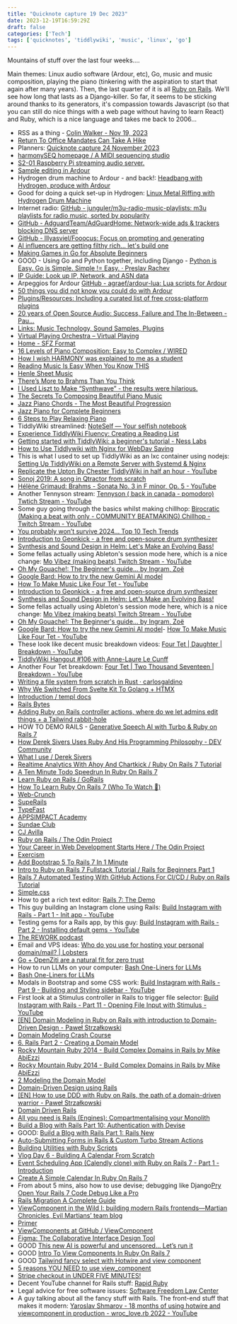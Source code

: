```yaml
---
title: "Quicknote capture 19 Dec 2023"
date: 2023-12-19T16:59:29Z
draft: false
categories: ['Tech']
tags: ['quicknotes', 'tiddlywiki', 'music', 'linux', 'go']
---
```


Mountains of stuff over the last four weeks....

Main themes: Linux audio software (Ardour, etc), Go, music and music composition, playing the piano (tinkering with the aspiration to start that again after many years). Then, the last quarter of it is all [Ruby on Rails](https://rubyonrails.org/). We'll see how long that lasts as a Django-killer. So far, it seems to be sticking around thanks to its generators, it's compassion towards Javascript (so that you can still do nice things with a web page without having to learn React) and Ruby, which is a nice language and takes me back to 2006...

- RSS as a thing - [Colin Walker - Nov 19, 2023](https://colinwalker.blog/blog/?date=2023-11-19& )
- [Return To Office Mandates Can Take A Hike](https://shavingtheyak.com/2023/10/25/wfh-part1/? )
- Planners: [Quicknote capture 24 November 2023](https://yulqen.org/techjournal/quicknote_capture_24_november_2023/)
- [harmonySEQ homepage / A MIDI sequencing studio](https://harmonyseq.wordpress.com/ )
- [S2-01 Raspberry Pi streaming audio server.](https://www.youtube.com/watch?v=ip2Va8cxO_I )
- [Sample editing in Ardour](https://www.youtube.com/watch?v=iuUgnBQLJE4 )
- Hydrogen drum machine to Ardour - and back!: [Headbang with Hydrogen, produce with Ardour](https://www.youtube.com/watch?v=DSFV2sqdky8 )
- Good for doing a quick set-up in Hydrogen: [Linux Metal Riffing with Hydrogen Drum Machine](https://www.youtube.com/watch?v=PdiPgpVEHfo )
- Internet radio: [GitHub - junguler/m3u-radio-music-playlists: m3u playlists for radio music, sorted by popularity](https://github.com/junguler/m3u-radio-music-playlists)
- [GitHub - AdguardTeam/AdGuardHome: Network-wide ads & trackers blocking DNS server](https://github.com/AdguardTeam/AdGuardHome#comparison )
- [GitHub - lllyasviel/Fooocus: Focus on prompting and generating](https://github.com/lllyasviel/Fooocus )
- [AI influencers are getting filthy rich... let's build one](https://www.youtube.com/watch?v=ky5ZB-mqZKM )
- [Making Games in Go for Absolute Beginners](https://threedots.tech/post/making-games-in-go/? )
- GOOD - Using Go and Python together, including Django - [Python is Easy. Go is Simple. Simple != Easy. · Preslav Rachev](https://preslav.me/2023/11/27/python-is-easy-golang-is-simple-simple-is-not-easy/? )
- [IP Guide: Look up IP, Network, and ASN data](https://ip.guide/? )
- Arpeggios for Ardour [GitHub - agraef/ardour-lua: Lua scripts for Ardour](https://github.com/agraef/ardour-lua )
- [50 things you did not know you could do with Ardour](https://youtube.com/watch?v=PT8TkvwsgUE& )
- [Plugins/Resources: Including a curated list of free cross-platform plugins](https://whyreaper.com/plugins-resources/ )
- [20 years of Open Source Audio: Success, Failure and The In-Between - Pau...](https://youtube.com/watch?v=dk2AMwc4e2k& )
- [Links: Music Technology, Sound Samples, Plugins](https://scottpetersen.notion.site/Links-Music-Technology-Sound-Samples-Plugins-0f2338f0b16049a9bfa204a637ceb07a )
- [Virtual Playing Orchestra – Virtual Playing](http://virtualplaying.com/virtual-playing-orchestra/ )
- [Home - SFZ Format](https://sfzformat.com/#making-instruments )
- [16 Levels of Piano Composition: Easy to Complex / WIRED](https://www.youtube.com/watch?v=m6buIdQacoM )
- [How I wish HARMONY was explained to me as a student](https://www.youtube.com/watch?v=3tuQrKWLCKc )
- [Reading Music Is Easy When You Know THIS](https://www.youtube.com/watch?v=WcsuofdtOy4 )
- [Henle Sheet Music](https://www.henle.de/en/ )
- [There’s More to Brahms Than You Think](https://www.youtube.com/watch?v=nw8get-xzzw )
- [I Used Liszt to Make “Synthwave” - the results were hilarious.](https://www.youtube.com/watch?v=g1AC47egc2E )
- [The Secrets To Composing Beautiful Piano Music](https://www.youtube.com/watch?v=Gc8Rnv263LQ )
- [Jazz Piano Chords - The Most Beautiful Progression](https://www.youtube.com/watch?v=zO9GAu5OoGE )
- [Jazz Piano for Complete Beginners](https://www.youtube.com/watch?v=Df2Np4lTnQs )
- [6 Steps to Play Relaxing Piano](https://www.youtube.com/watch?v=Yv3NozHel3Q )
- TiddlyWiki streamlined: [NoteSelf — Your selfish notebook](https://noteself.org/)
- [Experience TiddlyWiki Fluency: Creating a Reading List](https://www.youtube.com/watch?v=vsdDs7oOLlg )
- [Getting started with TiddlyWiki: a beginner&#039;s tutorial - Ness Labs](https://nesslabs.com/tiddlywiki-beginner-tutorial)
- [How to Use Tiddlywiki with Nginx for WebDav Saving](https://imadigitalape.com/blog/posts/2022/June/tiddlywiki-with-nginx-webdav-saving.html)
- This is what I used to set up TiddlyWiki as an lxc container using nodejs: [Setting Up TiddlyWiki on a Remote Server with Systemd &amp; Nginx](https://blog.hellagrapes.club/tiddlywiki-systemctl-setup/)
- [Replicate the Upton By Chester TiddlyWiki in half an hour - YouTube](https://www.youtube.com/watch?v=dRXbRasecSU)
- [Sonoj 2019:  A song in Qtractor from scratch](https://youtube.com/watch?v=s2SDDlij_Lo& )
- [Hélène Grimaud: Brahms - Sonata No. 3 in F minor, Op. 5 - YouTube](https://www.youtube.com/watch?v=OeOLopzrDXs)
- Another Tennyson stream: [Tennyson ( back in canada  - pomodoro) Twtich Stream - YouTube](https://www.youtube.com/watch?v=TiZA40pJv-A)
- Some guy going through the basics whilst making chillhop: [Birocratic (Making a beat with only - COMMUNITY BEATMAKING) Сhillhop - Twitch Stream - YouTube](https://www.youtube.com/watch?v=MXsXUD148H4)
- [You probably won’t survive 2024... Top 10 Tech Trends](https://www.youtube.com/watch?v=vyQv563Y-fk )
- [Introduction to Geonkick - a free and open-source drum synthesizer](https://www.youtube.com/watch?v=EtWSnbmdB9w )
- [Synthesis and Sound Design in Helm: Let's Make an Evolving Bass!](https://www.youtube.com/watch?v=KO0g_nrelkY )
- Some fellas actually using Ableton's session mode here, which is a nice change: [Mo Vibez (making beats) Twitch Stream - YouTube](https://www.youtube.com/watch?v=mz8UcrF1GAE)
- [Oh My Gouache!: The Beginner's guide... by Ingram, Zoë](https://www.amazon.co.uk/dp/1446308316?language=en-GB&dplnkId=36edb0f7-7083-4d95-9ab9-3f241a9bd6c7&dplnkId=e775b9ed-becc-464e-950e-967f1f23e0f3 )
- [Google Bard: How to try the new Gemini AI model](https://blog.google/products/bard/google-bard-try-gemini-ai/ )
- [How To Make Music Like Four Tet - YouTube](https://www.youtube.com/watch?v=LD0qt5i20sQ)
- [Introduction to Geonkick - a free and open-source drum synthesizer](https://www.youtube.com/watch?v=EtWSnbmdB9w )
- [Synthesis and Sound Design in Helm: Let's Make an Evolving Bass!](https://www.youtube.com/watch?v=KO0g_nrelkY )
- Some fellas actually using Ableton's session mode here, which is a nice change: [Mo Vibez (making beats) Twitch Stream - YouTube](https://www.youtube.com/watch?v=mz8UcrF1GAE)
- [Oh My Gouache!: The Beginner's guide... by Ingram, Zoë](https://www.amazon.co.uk/dp/1446308316?language=en-GB&dplnkId=36edb0f7-7083-4d95-9ab9-3f241a9bd6c7&dplnkId=e775b9ed-becc-464e-950e-967f1f23e0f3 )
- [Google Bard: How to try the new Gemini AI model](https://blog.google/products/bard/google-bard-try-gemini-ai/ )- [How To Make Music Like Four Tet - YouTube](https://www.youtube.com/watch?v=LD0qt5i20sQ)
- These look like decent music breakdown videos: [Four Tet | Daughter | Breakdown - YouTube](https://www.youtube.com/watch?v=zDMerCpgPhU)
- [TiddlyWiki Hangout #106 with Anne-Laure Le Cunff](https://www.youtube.com/watch?v=vuU3MrxdKcU )
- Another Four Tet breakdown: [Four Tet | Two Thousand Seventeen | Breakdown - YouTube](https://www.youtube.com/watch?v=0-1dhCkdurU)
- [Writing a file system from scratch in Rust · carlosgaldino](https://blog.carlosgaldino.com/writing-a-file-system-from-scratch-in-rust.html? )
- [Why We Switched From Svelte Kit To Golang + HTMX](https://youtube.com/watch?v=zB9tEQYLPL4& )
- [Introduction / templ docs](https://templ.guide/ )
- [Rails Bytes](https://railsbytes.com/public/templates )
- [Adding Ruby on Rails controller actions, where do we let admins edit things + a Tailwind rabbit-hole](https://www.youtube.com/watch?v=MWSngfjNKS0 )
- HOW TO DEMO RAILS - [Generative Speech AI with Turbo & Ruby on Rails 7](https://www.youtube.com/watch?v=nUABYEsaW_E )
- [How Derek Sivers Uses Ruby And His Programming Philosophy - DEV Community](https://dev.to/remote-ruby/how-derek-sivers-uses-ruby-and-his-programming-philosophy )
- [What I use / Derek Sivers](https://sive.rs/uses )
- [Realtime Analytics With Ahoy And Chartkick / Ruby On Rails 7 Tutorial](https://www.youtube.com/watch?v=OicvfL8kKds )
- [A Ten Minute Todo Speedrun In Ruby On Rails 7](https://www.youtube.com/watch?v=tf0Ce_fAr78 )
- [Learn Ruby on Rails / GoRails](https://gorails.com/ )
- [How To Learn Ruby On Rails 7 (Who To Watch 👀)](https://www.youtube.com/watch?v=lACyw9QJwk0 )
- [Web-Crunch](https://youtube.com/@Webcrunch? )
- [SupeRails](https://youtube.com/@SupeRails? )
- [TypeFast](https://youtube.com/@typefastco? )
- [APPSIMPACT Academy](https://youtube.com/@APPSIMPACTAcademy? )
- [Sundae Club](https://youtube.com/@SundaeClub? )
- [CJ Avilla](https://youtube.com/@cjav_dev? )
- [Ruby on Rails / The Odin Project](https://www.theodinproject.com/paths/full-stack-ruby-on-rails/courses/ruby-on-rails )
- [Your Career in Web Development Starts Here / The Odin Project](https://www.theodinproject.com/ )
- [Exercism](https://exercism.org/ )
- [Add Bootstrap 5 To Rails 7 In 1 Minute](https://www.youtube.com/watch?v=DgGvpcO_Ng0 )
- [Intro to Ruby on Rails 7 Fullstack Tutorial / Rails for Beginners Part 1](https://www.youtube.com/watch?v=TlgSp2XPCY4 )
- [Rails 7 Automated Testing With GitHub Actions For CI/CD / Ruby on Rails Tutorial](https://www.youtube.com/watch?v=iztoY4DnSkw )
- [Simple.css](https://simplecss.org/ )
- How to get a rich text editor: [Rails 7: The Demo](https://www.youtube.com/watch?v=mpWFrUwAN88 )
- This guy building an Instagram clone using Rails: [Build Instagram with Rails - Part 1 - Init app - YouTube](https://www.youtube.com/watch?v=0ghpv0XZ4ZY&list=PLCawOXF4xaJIzmh3y8xxzGGYog9r3npOE&index=1)
- Testing gems for a Rails app, by this guy: [Build Instagram with Rails - Part 2 - Installing default gems - YouTube](https://youtu.be/JWRVcF6RCL4?list=PLCawOXF4xaJIzmh3y8xxzGGYog9r3npOE&t=440)
- [The REWORK podcast](https://37signals.com/podcast/ )
- Email and VPS ideas: [Who do you use for hosting your personal domain/mail? | Lobsters](https://lobste.rs/s/nfqbyh/who_do_you_use_for_hosting_your_personal)
- [Go + OpenZiti are a natural fit for zero trust](https://blog.openziti.io/go-is-amazing-for-zero-trust)
- How to run LLMs on your computer: [Bash One-Liners for LLMs](https://justine.lol/oneliners/)
- [Bash One-Liners for LLMs](https://justine.lol/oneliners/)
- Modals in Bootstrap and some CSS work: [Build Instagram with Rails - Part 9 - Building and Styling sidebar - YouTube](https://www.youtube.com/watch?v=Q5t61ry2FtU&list=PLCawOXF4xaJIzmh3y8xxzGGYog9r3npOE&index=9)
- First look at a Stimulus controller in Rails to trigger file selector: [Build Instagram with Rails - Part 11 - Opening File Input with Stimulus - YouTube](https://www.youtube.com/watch?v=OiCgyQ1begc&list=PLCawOXF4xaJIzmh3y8xxzGGYog9r3npOE&index=11)
- [\[EN\] Domain Modeling in Ruby on Rails with introduction to Domain-Driven Design - Paweł Strzałkowski](https://www.youtube.com/watch?v=94Atco5-tRQ )
- [Domain Modeling Crash Course](https://www.youtube.com/watch?v=bduWjKNrnAg )
- [6. Rails Part 2 - Creating a Domain Model](https://www.youtube.com/watch?v=UqDpYL_8-8k )
- [Rocky Mountain Ruby 2014 - Build Complex Domains in Rails by Mike AbiEzzi](https://www.youtube.com/watch?v=B7pXxMJAze0 )
- [Rocky Mountain Ruby 2014 - Build Complex Domains in Rails by Mike AbiEzzi](https://www.youtube.com/watch?v=B7pXxMJAze0 )
- [2  Modeling the Domain Model](https://www.youtube.com/watch?v=Lb9yj83721s )
- [Domain-Driven Design using Rails](https://www.youtube.com/watch?v=3SGRjUWScRw )
- [\[EN\] How to use DDD with Ruby on Rails, the path of a domain-driven warrior - Paweł Strzałkowski](https://www.youtube.com/watch?v=tUfc7t9JW-8 )
- [Domain Driven Rails](https://www.youtube.com/playlist?list=PL4ryOqY1Vhm3UKCcoNJv81rxmSQPqAaV7 )
- [All you need is Rails (Engines): Compartmentalising your Monolith](https://www.youtube.com/watch?v=StDoHXO8H6E )
- [Build a Blog with Rails Part 10: Authentication with Devise](https://www.youtube.com/watch?v=dTpyInyvQ2Y )
- GOOD: [Build a Blog with Rails Part 1: Rails New](https://www.youtube.com/watch?v=i2rTiEhQzig )
- [Auto-Submitting Forms in Rails & Custom Turbo Stream Actions](https://www.youtube.com/watch?v=OSiGSUo_Jx8 )
- [Building Utilities with Ruby Scripts](https://www.youtube.com/watch?v=ncmxBtV-r6A )
- [Vlog Day 6 - Building A Calendar From Scratch](https://www.youtube.com/watch?v=gjeFZ_HYi4c )
- [Event Scheduling App (Calendly clone) with Ruby on Rails 7  - Part 1  - Introduction](https://www.youtube.com/watch?v=BMyqpMuqIUE )
- [Create A Simple Calendar In Ruby On Rails 7](https://www.youtube.com/watch?v=NhAGTL4ARfw )
- From about 5 mins, also how to use devise; debugging like Django[Pry Open Your Rails 7 Code Debug Like a Pro](https://www.youtube.com/watch?v=yMdV0tpra7c )
- [Rails Migration A Complete Guide](https://stackify.com/rails-migration-a-complete-guide/ )
- [ViewComponent in the Wild I: building modern Rails frontends—Martian Chronicles, Evil Martians’ team blog](https://evilmartians.com/chronicles/viewcomponent-in-the-wild-building-modern-rails-frontends )
- [Primer](https://primer.style/ )
- [ViewComponents at GitHub / ViewComponent](https://viewcomponent.org/viewcomponents-at-github.html )
- [Figma: The Collaborative Interface Design Tool](https://www.figma.com/ )
- GOOD [This new AI is powerful and uncensored… Let’s run it](https://www.youtube.com/watch?v=GyllRd2E6fg )
- GOOD [Intro To View Components In Ruby On Rails 7](https://www.youtube.com/watch?v=z077hg7Zzyk )
- GOOD [Tailwind fancy select with Hotwire and view component](https://www.youtube.com/watch?v=WysgJXBRStw )
- [5 reasons YOU NEED to use view_component](https://www.youtube.com/watch?v=3n0bZKL8ihk )
- [Stripe checkout in UNDER FIVE MINUTES!](https://www.youtube.com/watch?v=6TVD90GOZG8 )
- Decent YouTube channel for Rails stuff: [Rapid Ruby](https://www.youtube.com/channel/UCzHjU1xHPgpnLKJ9kCZWJ6A )
- Legal advice for free software issues: [Software Freedom Law Center](https://softwarefreedom.org/)
- A guy talking about all the fancy stuff with Rails. The front-end stuff that makes it modern: [Yaroslav Shmarov - 18 months of using hotwire and viewcomponent in production - wroc_love.rb 2022 - YouTube](https://www.youtube.com/watch?v=9-btmed9CMw)

